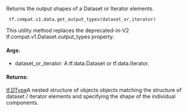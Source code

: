 Returns the output shapes of a Dataset or Iterator elements.

```
 tf.compat.v1.data.get_output_types(dataset_or_iterator)
```
This utility method replaces the deprecated-in-V2 tf.compat.v1.Dataset.output_types property.
#### Args:
- dataset_or_iterator: A tf.data.Dataset or tf.data.Iterator.
#### Returns:
[tf.DType](https://tensorflow.google.cn/api_docs/python/tf/dtypes/DType)A nested structure of  objects objects matching the structure of dataset / iterator elements and specifying the shape of the individual components.

